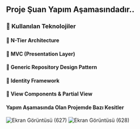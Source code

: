 ## Proje Şuan Yapım Aşamasındadır..
### 📌 Kullanılan Teknolojiler
#### 🎯 N-Tier Architecture
#### 🎯 MVC (Presentation Layer) 
#### 🎯 Generic Repository Design Pattern
#### 🎯 Identity Framework
#### 🎯 View Components & Partial View

#### Yapım Aşamasında Olan Projemde Bazı Kesitler
![Ekran Görüntüsü (627)](https://github.com/user-attachments/assets/cb8b4677-0fba-4c26-9243-5448d782e436)
![Ekran Görüntüsü (628)](https://github.com/user-attachments/assets/c0a99624-35ec-40ab-832b-1a083a7865c9)

